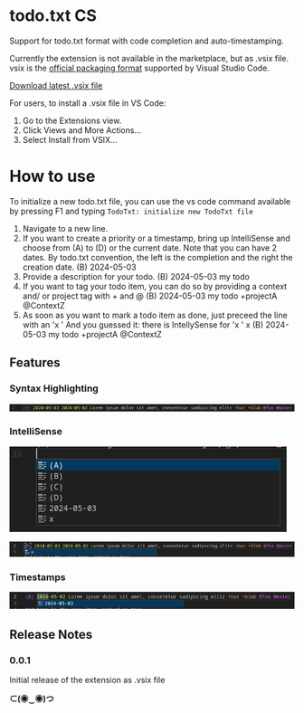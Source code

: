 # todo.txt CS
Support for todo.txt format with code completion and auto-timestamping.

Currently the extension is not available in the marketplace, but as .vsix file.
vsix is the [official packaging format](https://code.visualstudio.com/api/working-with-extensions/publishing-extension#packaging-extensions) supported by Visual Studio Code.

[Download latest .vsix file](/release/todotxt-cs-0.0.1.vsix)

For users, to install a .vsix file in VS Code:

1. Go to the Extensions view.
1. Click Views and More Actions...
1. Select Install from VSIX...

# How to use
To initialize a new todo.txt file, you can use the vs code command available by pressing F1 and typing
`TodoTxt: initialize new TodoTxt file`

1. Navigate to a new line.
2. If you want to create a priority or a timestamp, bring up IntelliSense and choose from (A) to (D) or the current date.
Note that you can have 2 dates. By todo.txt convention, the left is the completion and the right the creation date.
(B) 2024-05-03
3. Provide a description for your todo.
(B) 2024-05-03 my todo
4. If you want to tag your todo item, you can do so by providing a context and/ or project tag with + and @
(B) 2024-05-03 my todo +projectA @ContextZ
5. As soon as you want to mark a todo item as done, just preceed the line with an 'x '
And you guessed it: there is IntellySense for 'x '
x (B) 2024-05-03 my todo +projectA @ContextZ

## Features

### Syntax Highlighting

![syntax highlighting](assets/images/syntax_highlighting.png)


### IntelliSense

![intelli sense 1](assets/images/intelli_sense_01.png)

![intelli sense 2](assets/images/intelli_sense_02.png)


### Timestamps

![timestamps](assets/images/timestamp.png)

## Release Notes

### 0.0.1

Initial release of the extension as .vsix file

**⊂(◉‿◉)つ**
